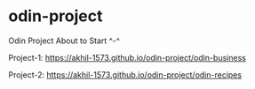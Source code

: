 # odin-project
Odin Project About to Start ^-^

Project-1:
https://akhil-1573.github.io/odin-project/odin-business

Project-2:
https://akhil-1573.github.io/odin-project/odin-recipes
